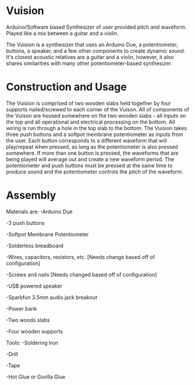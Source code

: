 # Vuision
Arduino/Software based Synthesizer of user provided pitch and waveform. Played like a mix between a guitar and a violin.

The Vuision is a synthesizer that uses an Arduino Due, a potentiometer, buttons, a speaker, and a few other components to create dynamic sound. It's closest acoustic relatives are a guitar and a violin, however, it also shares similarities with many other potentiometer-based synthesizer.

# Construction and Usage
The Vuision is comprised of two wooden slabs held together by four supports nailed/screwed to each corner of the Vuison. All of components of the Vuison are housed somewhere on the two wooden slabs - all inputs on the top and all operational and electrical processing on the bottom. All wiring is run through a hole in the top slab to the bottom. The Vuision takes three push buttons and a softpot membrane potentiometer as inputs from the user. Each button corresponds to a different waveform that will play/repeat when pressed, as long as the potentiometer is also pressed somewhere. If more than one button is pressed, the waveforms that are being played will average out and create a new waveform period. The potentiometer and push buttons must be pressed at the same time to produce sound and the potentiometer controls the pitch of the waveform.

# Assembly
Materials are:
-Arduino Due 

-3 push buttons

-Softpot Membrane Potentiometer 

-Solderless breadboard 

-Wires, capacitors, resistors, etc. [Needs change based off of configuration] 

-Screws and nails [Needs changed based off of configuration] 

-USB powered speaker 

-Sparkfun 3.5mm audio jack breakout 

-Power bank 

-Two woods slabs 

-Four wooden supports

Tools: 
-Soldering Iron 

-Drill 

-Tape 

-Hot Glue or Gorilla Glue
